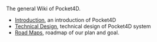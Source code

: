 The general Wiki of Pocket4D.

* [Introduction](introduction.md), an introduction of Pocket4D
* [Technical Design](technical-design.md), technical design of Pocket4D system
* [Road Maps](roadmaps.md), roadmap of our plan and goal.